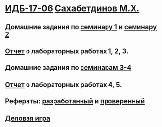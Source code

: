# [ИДБ-17-06](https://github.com/stankin/design-part-1/wiki/list-idb-17-06) [Сахабетдинов М.Х.](https://github.com/MartyStev/SakhabetdinovMarat.github.io)

## Домашние задания по [семинару 1](https://github.com/stankin/design-part-1/wiki/sem1#%D0%9C%D0%B0%D0%BA%D1%81%D0%B8%D0%BC%D0%BE%D0%B2%D0%B0-%D0%9E%D0%BB%D1%8C%D0%B3%D0%B0) и [семинару 2](https://github.com/stankin/design-part-1/wiki/sem2#%D0%9C%D0%B0%D0%BA%D1%81%D0%B8%D0%BC%D0%BE%D0%B2%D0%B0-%D0%9E%D0%BB%D1%8C%D0%B3%D0%B0)

## [Отчет](https://github.com/MartyStev/SakhabetdinovMarat.github.io/wiki/%D0%9E%D1%82%D1%87%D0%B5%D1%82-%D0%BE-%D0%BB%D0%B0%D0%B1%D0%BE%D1%80%D0%B0%D1%82%D0%BE%D1%80%D0%BD%D1%8B%D1%85-%D1%80%D0%B0%D0%B1%D0%BE%D1%82%D0%B0%D1%85-%E2%84%961,-2,-3.) о лабораторных работах 1, 2, 3.

## Домашние задания по [семинарам 3-4](https://github.com/MartyStev/SakhabetdinovMarat.github.io/wiki/%D0%94%D0%B5%D0%BB%D0%BE%D0%B2%D0%B0%D1%8F-%D0%B8%D0%B3%D1%80%D0%B0)

## [Отчет](https://github.com/MartyStev/SakhabetdinovMarat.github.io/wiki/%D0%9E%D1%82%D1%87%D0%B5%D1%82-%D0%BE-%D0%BB%D0%B0%D0%B1%D0%BE%D1%80%D0%B0%D1%82%D0%BE%D1%80%D0%BD%D1%8B%D1%85-%D1%80%D0%B0%D0%B1%D0%BE%D1%82%D0%B0%D1%85-%E2%84%964,-5.) о лабораторных работах 4, 5.

## Рефераты: [разработанный](https://github.com/stankin/design-part-1/wiki/exam16-1) и [проверенный](https://github.com/stankin/design-part-1/wiki)

## [Деловая игра](https://github.com/MartyStev/SakhabetdinovMarat.github.io/wiki/%D0%94%D0%B5%D0%BB%D0%BE%D0%B2%D0%B0%D1%8F-%D0%B8%D0%B3%D1%80%D0%B0)
